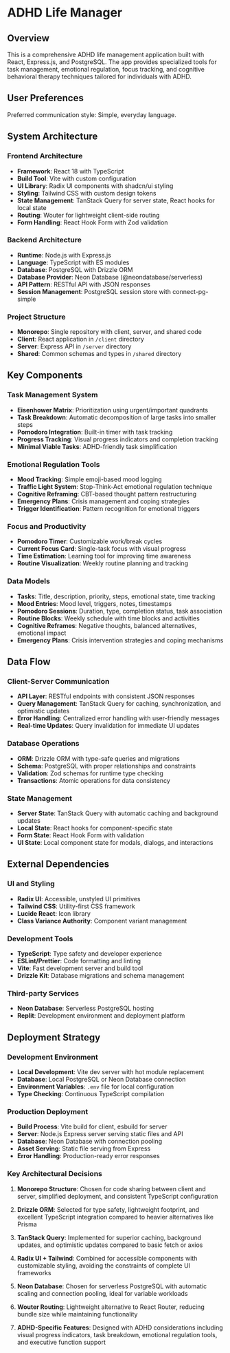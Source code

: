 # ADHD Life Manager

## Overview

This is a comprehensive ADHD life management application built with React, Express.js, and PostgreSQL. The app provides specialized tools for task management, emotional regulation, focus tracking, and cognitive behavioral therapy techniques tailored for individuals with ADHD.

## User Preferences

Preferred communication style: Simple, everyday language.

## System Architecture

### Frontend Architecture
- **Framework**: React 18 with TypeScript
- **Build Tool**: Vite with custom configuration
- **UI Library**: Radix UI components with shadcn/ui styling
- **Styling**: Tailwind CSS with custom design tokens
- **State Management**: TanStack Query for server state, React hooks for local state
- **Routing**: Wouter for lightweight client-side routing
- **Form Handling**: React Hook Form with Zod validation

### Backend Architecture
- **Runtime**: Node.js with Express.js
- **Language**: TypeScript with ES modules
- **Database**: PostgreSQL with Drizzle ORM
- **Database Provider**: Neon Database (@neondatabase/serverless)
- **API Pattern**: RESTful API with JSON responses
- **Session Management**: PostgreSQL session store with connect-pg-simple

### Project Structure
- **Monorepo**: Single repository with client, server, and shared code
- **Client**: React application in `/client` directory
- **Server**: Express API in `/server` directory
- **Shared**: Common schemas and types in `/shared` directory

## Key Components

### Task Management System
- **Eisenhower Matrix**: Prioritization using urgent/important quadrants
- **Task Breakdown**: Automatic decomposition of large tasks into smaller steps
- **Pomodoro Integration**: Built-in timer with task tracking
- **Progress Tracking**: Visual progress indicators and completion tracking
- **Minimal Viable Tasks**: ADHD-friendly task simplification

### Emotional Regulation Tools
- **Mood Tracking**: Simple emoji-based mood logging
- **Traffic Light System**: Stop-Think-Act emotional regulation technique
- **Cognitive Reframing**: CBT-based thought pattern restructuring
- **Emergency Plans**: Crisis management and coping strategies
- **Trigger Identification**: Pattern recognition for emotional triggers

### Focus and Productivity
- **Pomodoro Timer**: Customizable work/break cycles
- **Current Focus Card**: Single-task focus with visual progress
- **Time Estimation**: Learning tool for improving time awareness
- **Routine Visualization**: Weekly routine planning and tracking

### Data Models
- **Tasks**: Title, description, priority, steps, emotional state, time tracking
- **Mood Entries**: Mood level, triggers, notes, timestamps
- **Pomodoro Sessions**: Duration, type, completion status, task association
- **Routine Blocks**: Weekly schedule with time blocks and activities
- **Cognitive Reframes**: Negative thoughts, balanced alternatives, emotional impact
- **Emergency Plans**: Crisis intervention strategies and coping mechanisms

## Data Flow

### Client-Server Communication
- **API Layer**: RESTful endpoints with consistent JSON responses
- **Query Management**: TanStack Query for caching, synchronization, and optimistic updates
- **Error Handling**: Centralized error handling with user-friendly messages
- **Real-time Updates**: Query invalidation for immediate UI updates

### Database Operations
- **ORM**: Drizzle ORM with type-safe queries and migrations
- **Schema**: PostgreSQL with proper relationships and constraints
- **Validation**: Zod schemas for runtime type checking
- **Transactions**: Atomic operations for data consistency

### State Management
- **Server State**: TanStack Query with automatic caching and background updates
- **Local State**: React hooks for component-specific state
- **Form State**: React Hook Form with validation
- **UI State**: Local component state for modals, dialogs, and interactions

## External Dependencies

### UI and Styling
- **Radix UI**: Accessible, unstyled UI primitives
- **Tailwind CSS**: Utility-first CSS framework
- **Lucide React**: Icon library
- **Class Variance Authority**: Component variant management

### Development Tools
- **TypeScript**: Type safety and developer experience
- **ESLint/Prettier**: Code formatting and linting
- **Vite**: Fast development server and build tool
- **Drizzle Kit**: Database migrations and schema management

### Third-party Services
- **Neon Database**: Serverless PostgreSQL hosting
- **Replit**: Development environment and deployment platform

## Deployment Strategy

### Development Environment
- **Local Development**: Vite dev server with hot module replacement
- **Database**: Local PostgreSQL or Neon Database connection
- **Environment Variables**: `.env` file for local configuration
- **Type Checking**: Continuous TypeScript compilation

### Production Deployment
- **Build Process**: Vite build for client, esbuild for server
- **Server**: Node.js Express server serving static files and API
- **Database**: Neon Database with connection pooling
- **Asset Serving**: Static file serving from Express
- **Error Handling**: Production-ready error responses

### Key Architectural Decisions

1. **Monorepo Structure**: Chosen for code sharing between client and server, simplified deployment, and consistent TypeScript configuration

2. **Drizzle ORM**: Selected for type safety, lightweight footprint, and excellent TypeScript integration compared to heavier alternatives like Prisma

3. **TanStack Query**: Implemented for superior caching, background updates, and optimistic updates compared to basic fetch or axios

4. **Radix UI + Tailwind**: Combined for accessible components with customizable styling, avoiding the constraints of complete UI frameworks

5. **Neon Database**: Chosen for serverless PostgreSQL with automatic scaling and connection pooling, ideal for variable workloads

6. **Wouter Routing**: Lightweight alternative to React Router, reducing bundle size while maintaining functionality

7. **ADHD-Specific Features**: Designed with ADHD considerations including visual progress indicators, task breakdown, emotional regulation tools, and executive function support